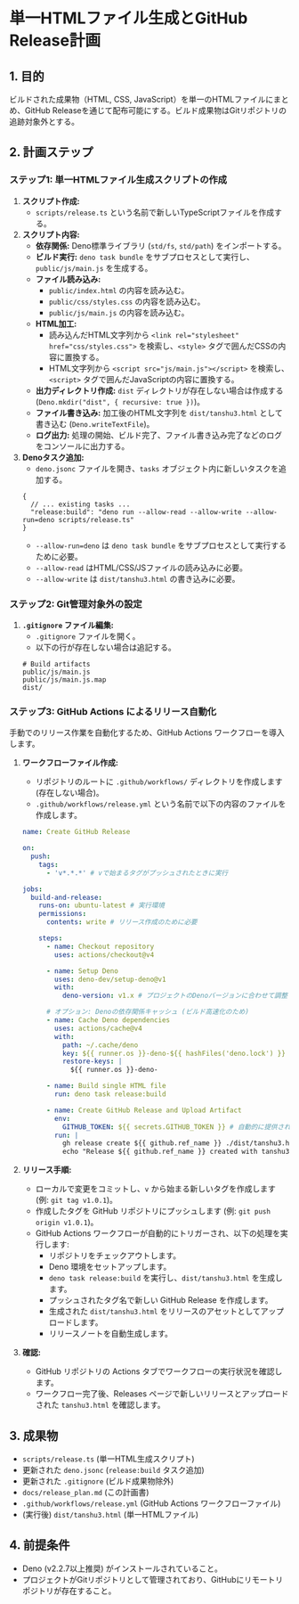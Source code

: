 # 単一HTMLファイル生成とGitHub Release計画

## 1. 目的

ビルドされた成果物（HTML, CSS, JavaScript）を単一のHTMLファイルにまとめ、GitHub Releaseを通じて配布可能にする。ビルド成果物はGitリポジトリの追跡対象外とする。

## 2. 計画ステップ

### ステップ1: 単一HTMLファイル生成スクリプトの作成

1. **スクリプト作成:**
   - `scripts/release.ts` という名前で新しいTypeScriptファイルを作成する。
2. **スクリプト内容:**
   - **依存関係:** Deno標準ライブラリ (`std/fs`, `std/path`) をインポートする。
   - **ビルド実行:** `deno task bundle` をサブプロセスとして実行し、`public/js/main.js` を生成する。
   - **ファイル読み込み:**
     - `public/index.html` の内容を読み込む。
     - `public/css/styles.css` の内容を読み込む。
     - `public/js/main.js` の内容を読み込む。
   - **HTML加工:**
     - 読み込んだHTML文字列から `<link rel="stylesheet" href="css/styles.css">` を検索し、`<style>` タグで囲んだCSSの内容に置換する。
     - HTML文字列から `<script src="js/main.js"></script>` を検索し、`<script>` タグで囲んだJavaScriptの内容に置換する。
   - **出力ディレクトリ作成:** `dist` ディレクトリが存在しない場合は作成する (`Deno.mkdir("dist", { recursive: true })`)。
   - **ファイル書き込み:** 加工後のHTML文字列を `dist/tanshu3.html` として書き込む (`Deno.writeTextFile`)。
   - **ログ出力:** 処理の開始、ビルド完了、ファイル書き込み完了などのログをコンソールに出力する。
3. **Denoタスク追加:**
   - `deno.jsonc` ファイルを開き、`tasks` オブジェクト内に新しいタスクを追加する。
   ```jsonc
   {
     // ... existing tasks ...
     "release:build": "deno run --allow-read --allow-write --allow-run=deno scripts/release.ts"
   }
   ```
   - `--allow-run=deno` は `deno task bundle` をサブプロセスとして実行するために必要。
   - `--allow-read` はHTML/CSS/JSファイルの読み込みに必要。
   - `--allow-write` は `dist/tanshu3.html` の書き込みに必要。

### ステップ2: Git管理対象外の設定

1. **`.gitignore` ファイル編集:**
   - `.gitignore` ファイルを開く。
   - 以下の行が存在しない場合は追記する。
   ```gitignore
   # Build artifacts
   public/js/main.js
   public/js/main.js.map
   dist/
   ```

### ステップ3: GitHub Actions によるリリース自動化

手動でのリリース作業を自動化するため、GitHub Actions ワークフローを導入します。

1. **ワークフローファイル作成:**
   - リポジトリのルートに `.github/workflows/` ディレクトリを作成します (存在しない場合)。
   - `.github/workflows/release.yml` という名前で以下の内容のファイルを作成します。

   ```yaml
   name: Create GitHub Release

   on:
     push:
       tags:
         - 'v*.*.*' # vで始まるタグがプッシュされたときに実行

   jobs:
     build-and-release:
       runs-on: ubuntu-latest # 実行環境
       permissions:
         contents: write # リリース作成のために必要

       steps:
         - name: Checkout repository
           uses: actions/checkout@v4

         - name: Setup Deno
           uses: deno-dev/setup-deno@v1
           with:
             deno-version: v1.x # プロジェクトのDenoバージョンに合わせて調整

         # オプション: Denoの依存関係キャッシュ (ビルド高速化のため)
         - name: Cache Deno dependencies
           uses: actions/cache@v4
           with:
             path: ~/.cache/deno
             key: ${{ runner.os }}-deno-${{ hashFiles('deno.lock') }}
             restore-keys: |
               ${{ runner.os }}-deno-

         - name: Build single HTML file
           run: deno task release:build

         - name: Create GitHub Release and Upload Artifact
           env:
             GITHUB_TOKEN: ${{ secrets.GITHUB_TOKEN }} # 自動的に提供されるトークン
           run: |
             gh release create ${{ github.ref_name }} ./dist/tanshu3.html --generate-notes --title "Release ${{ github.ref_name }}"
             echo "Release ${{ github.ref_name }} created with tanshu3.html artifact."
   ```

2. **リリース手順:**
   - ローカルで変更をコミットし、`v` から始まる新しいタグを作成します (例: `git tag v1.0.1`)。
   - 作成したタグを GitHub リポジトリにプッシュします (例: `git push origin v1.0.1`)。
   - GitHub Actions ワークフローが自動的にトリガーされ、以下の処理を実行します:
     - リポジトリをチェックアウトします。
     - Deno 環境をセットアップします。
     - `deno task release:build` を実行し、`dist/tanshu3.html` を生成します。
     - プッシュされたタグ名で新しい GitHub Release を作成します。
     - 生成された `dist/tanshu3.html` をリリースのアセットとしてアップロードします。
     - リリースノートを自動生成します。
3. **確認:**
   - GitHub リポジトリの Actions タブでワークフローの実行状況を確認します。
   - ワークフロー完了後、Releases ページで新しいリリースとアップロードされた `tanshu3.html` を確認します。

## 3. 成果物

- `scripts/release.ts` (単一HTML生成スクリプト)
- 更新された `deno.jsonc` (`release:build` タスク追加)
- 更新された `.gitignore` (ビルド成果物除外)
- `docs/release_plan.md` (この計画書)
- `.github/workflows/release.yml` (GitHub Actions ワークフローファイル)
- (実行後) `dist/tanshu3.html` (単一HTMLファイル)

## 4. 前提条件

- Deno (v2.2.7以上推奨) がインストールされていること。
- プロジェクトがGitリポジトリとして管理されており、GitHubにリモートリポジトリが存在すること。
